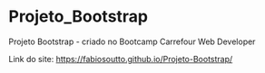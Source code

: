 # Projeto_Bootstrap
Projeto Bootstrap - criado no Bootcamp Carrefour Web Developer

Link do site: https://fabiosoutto.github.io/Projeto-Bootstrap/
